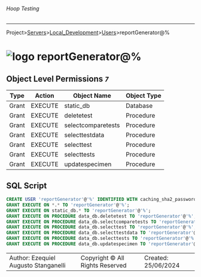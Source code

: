 ###### Hoop Testing
___
Project>[Servers](../../Servers.md)>[Local_Development](../Local_Development.md)>[Users](Users.md)>reportGenerator@%


# ![logo](../../../Images/user64.svg) reportGenerator@%


## <a name="#ObjectLevelPermissions"></a>Object Level Permissions _`7`_
|Type|Action|Object Name|Object Type|
|---|---|---|---|
|Grant|EXECUTE|static_db|Database|
|Grant|EXECUTE|deletetest|Procedure|
|Grant|EXECUTE|selectcomparetests|Procedure|
|Grant|EXECUTE|selecttestdata|Procedure|
|Grant|EXECUTE|selecttest|Procedure|
|Grant|EXECUTE|selecttests|Procedure|
|Grant|EXECUTE|updatespecimen|Procedure|

## <a name="#SqlScript"></a>SQL Script
```SQL
CREATE USER 'reportGenerator'@'%' IDENTIFIED WITH caching_sha2_password PASSWORD EXPIRE NEVER;
GRANT EXECUTE ON *.* TO 'reportGenerator'@'%';
GRANT EXECUTE ON static_db.* TO 'reportGenerator'@'%';
GRANT EXECUTE ON PROCEDURE data_db.deletetest TO 'reportGenerator'@'%';
GRANT EXECUTE ON PROCEDURE data_db.selectcomparetests TO 'reportGenerator'@'%';
GRANT EXECUTE ON PROCEDURE data_db.selecttest TO 'reportGenerator'@'%';
GRANT EXECUTE ON PROCEDURE data_db.selecttestdata TO 'reportGenerator'@'%';
GRANT EXECUTE ON PROCEDURE data_db.selecttests TO 'reportGenerator'@'%';
GRANT EXECUTE ON PROCEDURE data_db.updatespecimen TO 'reportGenerator'@'%';
```

||||
|---|---|---|
|Author: Ezequiel Augusto Stanganelli|Copyright © All Rights Reserved|Created: 25/06/2024|